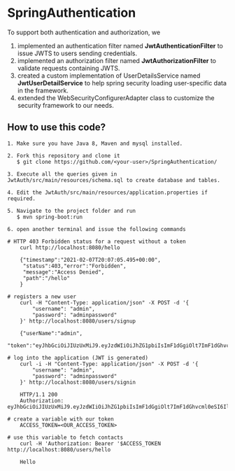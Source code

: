 # SpringAuthentication   

To support both authentication and authorization, we 

   1. implemented an authentication filter named **JwtAuthenticationFilter** to issue JWTS to users sending credentials.
   2. implemented an authorization filter named **JwtAuthorizationFilter** to validate requests containing JWTS.
   3. created a custom implementation of UserDetailsService named **JwtUserDetailService** to help spring security loading user-specific data in the framework.
   4. extended the WebSecurityConfigurerAdapter class to customize the security framework to our needs.
   
## How to use this code? 

    1. Make sure you have Java 8, Maven and mysql installed.
    
    2. Fork this repository and clone it
       $ git clone https://github.com/<your-user>/SpringAuthentication/
      
    3. Execute all the queries given in JwtAuth/src/main/resources/schema.sql to create database and tables.
    
    4. Edit the JwtAuth/src/main/resources/application.properties if required.
   
    5. Navigate to the project folder and run 
       $ mvn spring-boot:run
    
    6. open another terminal and issue the following commands
     
    # HTTP 403 Forbidden status for a request without a token
		curl http://localhost:8080/hello
		
		{"timestamp":"2021-02-07T20:07:05.495+00:00",
		 "status":403,"error":"Forbidden", 
		 "message":"Access Denied",
		 "path":"/hello"
		}
		
	# registers a new user
		curl -H "Content-Type: application/json" -X POST -d '{
		    "username": "admin",
		    "password": "adminpassword"
		}' http://localhost:8080/users/signup

		{"userName":"admin",
		"token":"eyJhbGciOiJIUzUxMiJ9.eyJzdWIiOiJhZG1pbiIsImF1dGgiOlt7ImF1dGhvcml0eSI6IlJPTEVfVVNFUiJ9XSwiaWF0IjoxNjEyNzM4ODYwLCJleHAiOjE2MTI4MjUyNjB9.mZCfyA9JN1feUQzA9plUjcJYQY13Sa5dbcNKK2yQjeEm3hihYcyqlmM2omxIjGYR27zi2ChL47myNZWAT0kZPw"}

	# log into the application (JWT is generated)
		curl -i -H "Content-Type: application/json" -X POST -d '{
		    "username": "admin",
		    "password": "adminpassword"
		}' http://localhost:8080/users/signin

		HTTP/1.1 200
		Authorization: eyJhbGciOiJIUzUxMiJ9.eyJzdWIiOiJhZG1pbiIsImF1dGgiOlt7ImF1dGhvcml0eSI6IlJPTEVfVVNFUiJ9XSwiaWF0IjoxNjEyNzM4OTc4LCJleHAiOjE2MTI4MjUzNzh9.yfNoJIyoNETFCOkP_h6drJ5ayTS648V4MQufIgOjtQ_DYJ4TTsrozEMuJpWjx4MT03zOxNjsNBN_7WVDulBlWA

	# create a variable with our token
		ACCESS_TOKEN=<OUR_ACCESS_TOKEN>
	
	# use this variable to fetch contacts
		curl -H 'Authorization: Bearer '$ACCESS_TOKEN http://localhost:8080/users/hello
	
		Hello




